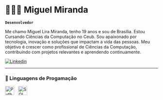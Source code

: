 # 👩🏻‍💻 Miguel Miranda

**`Desenvolvedor`**

Me chamo Miguel Lira Miranda, tenho 19 anos e sou de Brasília. Estou Cursando Ciências da Computação no Ceub. Sou apaixonado por tecnologia, inovação e soluções que impactam a vida das
pessoas. Meu objetivo é crescer como profissional de Ciências da Computação,
contribuindo com projetos relevantes e aprendendo continuamente.

<p align="left">
    <a href="https://www.linkedin.com/feed/?trk=guest_homepage-basic_google-one-tap-submit">
        <img 
            alt="Linkedin" 
            title="Linkedin" 
            src="https://img.shields.io/badge/Linkedin-Meu%20Perfil-1155ba?style=for-the-badge&logo=linkedin&logoColor=white">
    </a>
</p>

---

### 🤖 Linguagens de Progamação

<img 
    align="left" 
    alt="Python"
    title="Python" 
    width="30px" 
    style="padding-right: 10px;" 
    src="https://cdn.jsdelivr.net/gh/devicons/devicon/icons/python/python-original.svg" 
/>
<img 
    src="https://cdn.jsdelivr.net/gh/devicons/devicon@latest/icons/mysql/mysql-original.svg" 
    alt="SQL" 
    title="SQL" 
    width="30px"
/>

<br/>
<br/>
